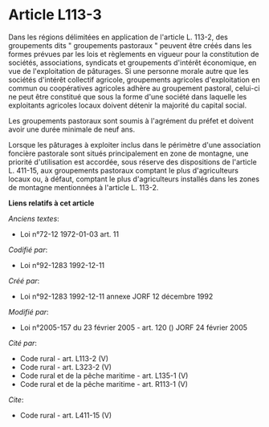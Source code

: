 # Article L113-3

Dans les régions délimitées en application de l'article L. 113-2, des groupements dits " groupements pastoraux " peuvent être
créés dans les formes prévues par les lois et règlements en vigueur pour la constitution de sociétés, associations, syndicats
et groupements d'intérêt économique, en vue de l'exploitation de pâturages. Si une personne morale autre que les sociétés
d'intérêt collectif agricole, groupements agricoles d'exploitation en commun ou coopératives agricoles adhère au groupement
pastoral, celui-ci ne peut être constitué que sous la forme d'une société dans laquelle les exploitants agricoles locaux
doivent détenir la majorité du capital social. 

Les groupements pastoraux sont soumis à l'agrément du préfet et doivent avoir une durée minimale de neuf ans. 

Lorsque les pâturages à exploiter inclus dans le périmètre d'une association foncière pastorale sont situés principalement en
zone de montagne, une priorité d'utilisation est accordée, sous réserve des dispositions de l'article L. 411-15, aux
groupements pastoraux comptant le plus d'agriculteurs locaux ou, à défaut, comptant le plus d'agriculteurs installés dans les
zones de montagne mentionnées à l'article L. 113-2.

**Liens relatifs à cet article**

_Anciens textes_:

  - Loi n°72-12 1972-01-03 art. 11

_Codifié par_:

  - Loi n°92-1283 1992-12-11

_Créé par_:

  - Loi n°92-1283 1992-12-11 annexe JORF 12 décembre 1992

_Modifié par_:

  - Loi n°2005-157 du 23 février 2005 - art. 120 () JORF 24 février 2005

_Cité par_:

  - Code rural - art. L113-2 (V)
  - Code rural - art. L323-2 (V)
  - Code rural et de la pêche maritime - art. L135-1 (V)
  - Code rural et de la pêche maritime - art. R113-1 (V)

_Cite_:

  - Code rural - art. L411-15 (V)

